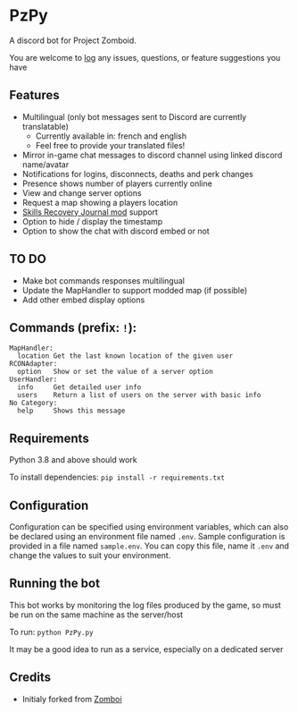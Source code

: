 # PzPy

A discord bot for Project Zomboid. 

You are welcome to [log](https://github.com/buttsbucket/zomboi_bot/issues) any issues, questions, or feature suggestions you have

## Features
- Multilingual (only bot messages sent to Discord are currently translatable)
  - Currently available in: french and english
  - Feel free to provide your translated files!
- Mirror in-game chat messages to discord channel using linked discord name/avatar
- Notifications for logins, disconnects, deaths and perk changes
- Presence shows number of players currently online
- View and change server options
- Request a map showing a players location
- [Skills Recovery Journal mod](https://steamcommunity.com/sharedfiles/filedetails/?id=2503622437) support
- Option to hide / display the timestamp
- Option to show the chat with discord embed or not

## TO DO
- Make bot commands responses multilingual
- Update the MapHandler to support modded map (if possible)
- Add other embed display options

## Commands (prefix: `!`):
```
MapHandler:
  location Get the last known location of the given user
RCONAdapter:
  option   Show or set the value of a server option
UserHandler:
  info     Get detailed user info
  users    Return a list of users on the server with basic info
No Category:
  help     Shows this message
```

## Requirements
Python 3.8 and above should work

To install dependencies:
`pip install -r requirements.txt`

## Configuration
Configuration can be specified using environment variables, which can also be declared using an environment file named `.env`.
Sample configuration is provided in a file named `sample.env`. You can copy this file, name it `.env` and change the values to suit your environment.

## Running the bot
This bot works by monitoring the log files produced by the game, so must be run on the same machine as the server/host

To run:
`python PzPy.py`

It may be a good idea to run as a service, especially on a dedicated server

## Credits

- Initialy forked from [Zomboi](https://github.com/JonnyPtn/zomboi/tree/master)